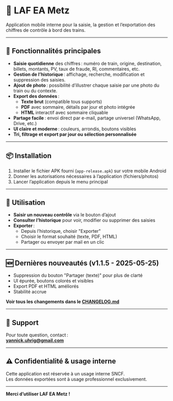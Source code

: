 # 🚄 LAF EA Metz

Application mobile interne pour la saisie, la gestion et l’exportation des chiffres de contrôle à bord des trains.

---

## 📲 Fonctionnalités principales

- **Saisie quotidienne** des chiffres : numéro de train, origine, destination, billets, montants, PV, taux de fraude, RI, commentaires, etc.
- **Gestion de l’historique** : affichage, recherche, modification et suppression des saisies.
- **Ajout de photo** : possibilité d’illustrer chaque saisie par une photo du train ou du contexte.
- **Export des données** :
  - **Texte brut** (compatible tous supports)
  - **PDF** avec sommaire, détails par jour et photo intégrée
  - **HTML** interactif avec sommaire cliquable
- **Partage facile** : envoi direct par e-mail, partage universel (WhatsApp, Drive, etc.)
- **UI claire et moderne** : couleurs, arrondis, boutons visibles
- **Tri, filtrage et export par jour ou sélection personnalisée**

---

## 📦 Installation

1. Installer le fichier APK fourni (`app-release.apk`) sur votre mobile Android
2. Donner les autorisations nécessaires à l’application (fichiers/photos)
3. Lancer l’application depuis le menu principal

---

## 🚀 Utilisation

- **Saisir un nouveau contrôle** via le bouton d’ajout
- **Consulter l’historique** pour voir, modifier ou supprimer des saisies
- **Exporter** :  
  - Depuis l’historique, choisir "Exporter"  
  - Choisir le format souhaité (texte, PDF, HTML)
  - Partager ou envoyer par mail en un clic

---

## 🆕 Dernières nouveautés (v1.1.5 - 2025-05-25)

- Suppression du bouton "Partager (texte)" pour plus de clarté
- UI épurée, boutons colorés et visibles
- Export PDF et HTML améliorés
- Stabilité accrue

**Voir tous les changements dans le [CHANGELOG.md](CHANGELOG.md)**

---

## 📧 Support

Pour toute question, contact :  
**yannick.uhrig@gmail.com**

---

## ⚠️ Confidentialité & usage interne

Cette application est réservée à un usage interne SNCF.  
Les données exportées sont à usage professionnel exclusivement.

---

**Merci d’utiliser LAF EA Metz !**

